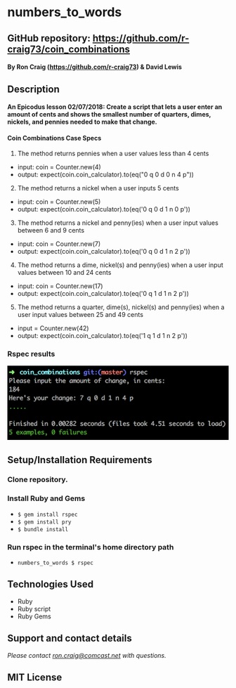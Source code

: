 # numbers_to_words

## GitHub repository: https://github.com/r-craig73/coin_combinations

#### By Ron Craig (https://github.com/r-craig73) & David Lewis

## Description
#### An Epicodus lesson 02/07/2018: Create a script that lets a user enter an amount of cents and shows the smallest number of quarters, dimes, nickels, and pennies needed to make that change.


#### Coin Combinations Case Specs
1. The method returns pennies when a user values less than 4 cents
  * input: coin = Counter.new(4)
  * output: expect(coin.coin_calculator).to(eq("0 q 0 d 0 n 4 p"))
2. The method returns a nickel when a user inputs 5 cents
  * input: coin = Counter.new(5)
  * output: expect(coin.coin_calculator).to(eq('0 q 0 d 1 n 0 p'))
3. The method returns a nickel and penny(ies) when a user input values between 6 and 9 cents
  * input: coin = Counter.new(7)
  * output: expect(coin.coin_calculator).to(eq('0 q 0 d 1 n 2 p'))
4. The method returns a dime, nickel(s) and penny(ies) when a user input values between 10 and 24 cents
  * input: coin = Counter.new(17)
  * output: expect(coin.coin_calculator).to(eq('0 q 1 d 1 n 2 p'))
5. The method returns a quarter, dime(s), nickel(s) and penny(ies) when a user input values between 25 and 49 cents
  * input = Counter.new(42)
  * output: expect(coin.coin_calculator).to(eq('1 q 1 d 1 n 2 p'))

### Rspec results
![alt-text](img/rspec-screenshot.png "Screenshot Rspec results, 5 specs passing")

## Setup/Installation Requirements
### Clone repository.
### Install Ruby and Gems
* `$ gem install rspec`
* `$ gem install pry`
* `$ bundle install`

### Run rspec in the terminal's home directory path
* `numbers_to_words $ rspec`

## Technologies Used
* Ruby
* Ruby script
* Ruby Gems

## Support and contact details
_Please contact ron.craig@comcast.net with questions._

## MIT License